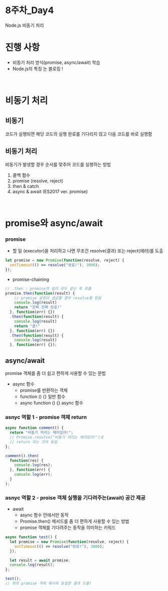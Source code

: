 # 8주차_Day4
Node.js 비동기 처리

# 진행 사항
- 비동기 처리 방식(promise, async/await) 학습
- Node.js의 특징 논 블로킹 !

<br>

# 비동기 처리
## 비동기
코드가 실행되면 해당 코드의 실행 완료를 기다리지 않고 다음 코드를 바로 실행함
  
## 비동기 처리
비동기가 발생할 경우 순서를 맞추어 코드를 실행하는 방법
1. 콜백 함수
2. promise (resolve, reject)
3. then & catch
4. async & await (ES2017 ver. promise)

<br>

# promise와 async/await
### promise
- 할 일 (executor)을 처리하고 나면 무조건 resolve(결과) 또는 reject(에러)를 도출
```js
let promise = new Promise(function(resolve, reject) {
  setTimeout(() => resolve("완료!"), 3000);
});
```

- promise-chaining
```js
// .then : promise의 일이 모두 끝난 후 호출
promise.then(function(result) {
    // promise 요청이 성공할 경우 resolve를 받음
    console.log(result)
    return "진짜 진짜 완료!"
  }, function(err) {})
  .then(function(result) {
    console.log(result)
    return "끝!"
  }, function(err) {})
  .then(function(result) {
    console.log(result)
  }, function(err) {});

```

## async/await
promise 객체를 좀 더 쉽고 편하게 사용할 수 있는 문법
- async 함수
  - promise를 반환하는 객체
  - function () {} 일반 함수
  - async function () {} async 함수

### asnyc 역할 1 - promise 객체 return

```js
async function comment() {
  return "비동기 처리는 재미있어!";
  // Promise.resolve("비동기 처리는 재미있어!")로
  // return 되는 것과 동일
};

comment().then(
  function(res) {
    console.log(res);
  }, function(err) {
    console.log(err);
  }
);
```

### asnyc 역할 2 - proise 객체 실행을 기다려주는(await) 공간 제공

- await
  - async 함수 안에서만 동작
  - Promise.then() 메서드를 좀 더 편하게 사용할 수 있는 방법
  - promise 객체를 기다려주는 동작을 의미하는 키워드


```js
async function test() {
  let promise = new Promise(function(resolve, reject) {
    setTimeout(() => resolve("완료!"), 3000);
  });

  let result = await promise;
  console.log(result);
};

test();
// 위의 promise 객체 예시와 동일한 결과 도출!
```

